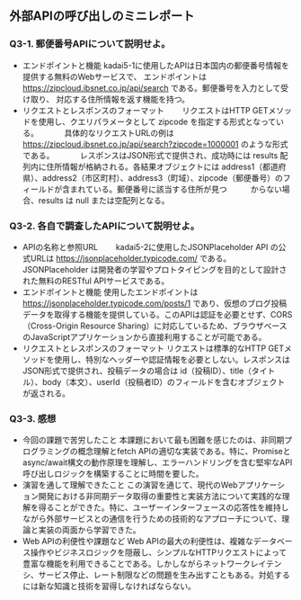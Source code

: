 ## 外部APIの呼び出しのミニレポート
### Q3-1. 郵便番号APIについて説明せよ。
* エンドポイントと機能
  kadai5-1に使用したAPIは日本国内の郵便番号情報を提供する無料のWebサービスで、
  エンドポイントは https://zipcloud.ibsnet.co.jp/api/search である。郵便番号を入力として受け取り、
  対応する住所情報を返す機能を持つ。
* リクエストとレスポンスのフォーマット
　　リクエストはHTTP GETメソッドを使用し、クエリパラメータとして zipcode を指定する形式となっている。
　　　具体的なリクエストURLの例は https://zipcloud.ibsnet.co.jp/api/search?zipcode=1000001 のような形式である。
　　　レスポンスはJSON形式で提供され、成功時には results 配列内に住所情報が格納される。各結果オブジェクトには address1（都道府　　　県）、address2（市区町村）、address3（町域）、zipcode（郵便番号）のフィールドが含まれている。郵便番号に該当する住所が見つ　　　からない場合、results は null または空配列となる。
### Q3-2. 各自で調査したAPIについて説明せよ。
* APIの名称と参照URL
　　kadai5-2に使用したJSONPlaceholder API の公式URLは https://jsonplaceholder.typicode.com/ である。  JSONPlaceholder は開発者の学習やプロトタイピングを目的として設計された無料のRESTful APIサービスである。 
* エンドポイントと機能
  使用したエンドポイントは https://jsonplaceholder.typicode.com/posts/1 であり、仮想のブログ投稿データを取得する機能を提供している。このAPIは認証を必要とせず、CORS（Cross-Origin Resource Sharing）に対応しているため、ブラウザベースのJavaScriptアプリケーションから直接利用することが可能である。
* リクエストとレスポンスのフォーマット
  リクエストは標準的なHTTP GETメソッドを使用し、特別なヘッダーや認証情報を必要としない。レスポンスはJSON形式で提供され、投稿データの場合は id（投稿ID）、title（タイトル）、body（本文）、userId（投稿者ID）のフィールドを含むオブジェクトが返される。
### Q3-3. 感想
* 今回の課題で苦労したこと
  本課題において最も困難を感じたのは、非同期プログラミングの概念理解とfetch APIの適切な実装である。特に、Promiseとasync/await構文の動作原理を理解し、エラーハンドリングを含む堅牢なAPI呼び出しロジックを構築することに時間を要した。
* 演習を通して理解できたこと
  この演習を通じて、現代のWebアプリケーション開発における非同期データ取得の重要性と実装方法について実践的な理解を得ることができた。特に、ユーザーインターフェースの応答性を維持しながら外部サービスとの通信を行うための技術的なアプローチについて、理論と実装の両面から学習できた。
* Web APIの利便性や課題など 
  Web APIの最大の利便性は、複雑なデータベース操作やビジネスロジックを隠蔽し、シンプルなHTTPリクエストによって豊富な機能を利用できることである。しかしながらネットワークレイテンシ、サービス停止、レート制限などの問題を生み出すこともある。対処するには新な知識と技術を習得しなければならない。
